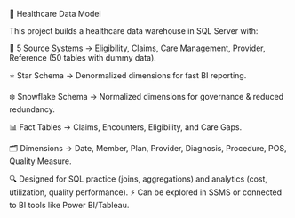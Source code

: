 🏥 Healthcare Data Model

This project builds a healthcare data warehouse in SQL Server with:

📂 5 Source Systems → Eligibility, Claims, Care Management, Provider, Reference (50 tables with dummy data).

⭐ Star Schema → Denormalized dimensions for fast BI reporting.

❄️ Snowflake Schema → Normalized dimensions for governance & reduced redundancy.

📊 Fact Tables → Claims, Encounters, Eligibility, and Care Gaps.

🗂 Dimensions → Date, Member, Plan, Provider, Diagnosis, Procedure, POS, Quality Measure.

🔍 Designed for SQL practice (joins, aggregations) and analytics (cost, utilization, quality performance).
⚡ Can be explored in SSMS or connected to BI tools like Power BI/Tableau.

